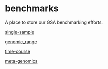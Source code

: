 # benchmarks
A place to store our GSA benchmarking efforts.

[single-sample](/single-sample/README.md)

[genomic_range](/genomic_range/README.md)

[time-course](/time-course/README.md)

[meta-genomics](/meta-genomics/README.md)
